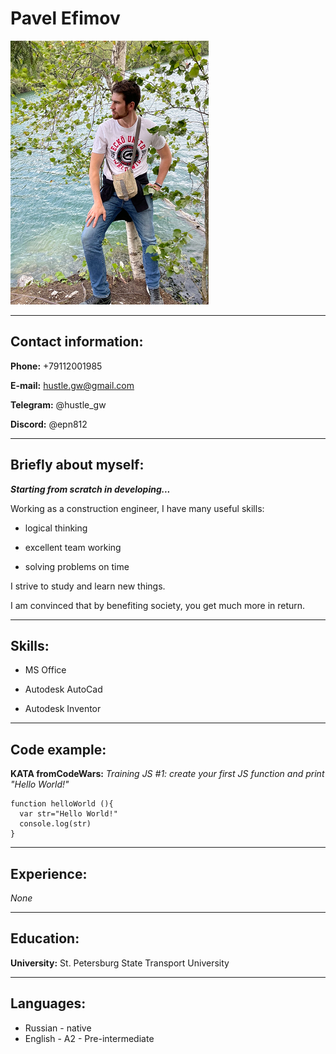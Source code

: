 # Pavel Efimov
![Photo](https://github.com/EPN812/Docs/blob/main/Images/IMG_4135.PNG?raw=true "Pavel Efimov")

----
## Contact information:
**Phone:** +79112001985

**E-mail:** hustle.gw@gmail.com

**Telegram:** @hustle_gw

**Discord:** @epn812

----
## Briefly about myself:
***Starting from scratch in developing...***

Working as a construction engineer, I have many useful skills:

* logical thinking

* excellent team working

* solving problems on time

I strive to study and learn new things.

I am convinced that by benefiting society, you get much more in return.

----
## Skills:

* MS Office

* Autodesk AutoCad

* Autodesk Inventor

----
## Code example:
**KATA fromCodeWars:** *Training JS #1: create your first JS function and print "Hello World!"*

```
function helloWorld (){
  var str="Hello World!"
  console.log(str)
}
```
----
## Experience:

*None*

----
## Education:

**University:** St. Petersburg State Transport University

----
## Languages:

* Russian - native
* English - A2 - Pre-intermediate
